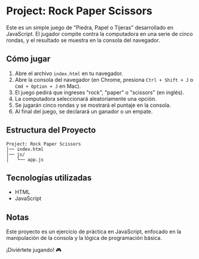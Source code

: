 # Project: Rock Paper Scissors

Este es un simple juego de "Piedra, Papel o Tijeras" desarrollado en JavaScript. El jugador compite contra la computadora en una serie de cinco rondas, y el resultado se muestra en la consola del navegador.

## Cómo jugar

1. Abre el archivo `index.html` en tu navegador.
2. Abre la consola del navegador (en Chrome, presiona `Ctrl + Shift + J` o `Cmd + Option + J` en Mac).
3. El juego pedirá que ingreses "rock", "paper" o "scissors" (en inglés).
4. La computadora seleccionará aleatoriamente una opción.
5. Se jugarán cinco rondas y se mostrará el puntaje en la consola.
6. Al final del juego, se declarará un ganador o un empate.

## Estructura del Proyecto

```
Project: Rock Paper Scissors
│── index.html
│── js/
│   └── app.js
```

## Tecnologías utilizadas
- HTML
- JavaScript

## Notas
Este proyecto es un ejercicio de práctica en JavaScript, enfocado en la manipulación de la consola y la lógica de programación básica.

¡Diviértete jugando! 🎮

